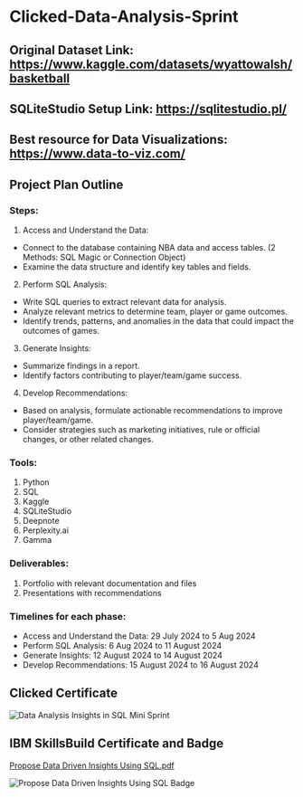 # Clicked-Data-Analysis-Sprint
## Original Dataset Link: https://www.kaggle.com/datasets/wyattowalsh/basketball
## SQLiteStudio Setup Link: https://sqlitestudio.pl/
## Best resource for Data Visualizations: https://www.data-to-viz.com/
## Project Plan Outline
### Steps:
1. Access and Understand the Data:
- Connect to the database containing NBA data and access tables. (2 Methods: SQL Magic or Connection Object)
- Examine the data structure and identify key tables and fields.
2. Perform SQL Analysis:
- Write SQL queries to extract relevant data for analysis.
- Analyze relevant metrics to determine team, player or game outcomes.
- Identify trends, patterns, and anomalies in the data that could impact the outcomes of games.
3. Generate Insights:
- Summarize findings in a report. 
- Identify factors contributing to player/team/game success.
4. Develop Recommendations:
- Based on analysis, formulate actionable recommendations to improve player/team/game.
- Consider strategies such as marketing initiatives, rule or official changes, or other related changes.
### Tools:
1. Python
2. SQL
3. Kaggle
4. SQLiteStudio
5. Deepnote
6. Perplexity.ai
7. Gamma
### Deliverables:
1. Portfolio with relevant documentation and files
2. Presentations with recommendations
### Timelines for each phase:
- Access and Understand the Data: 29 July 2024 to 5 Aug 2024
- Perform SQL Analysis: 6 Aug 2024 to 11 August 2024
- Generate Insights: 12 August 2024 to 14 August 2024
- Develop Recommendations: 15 August 2024 to 16 August 2024
## Clicked Certificate
![Data Analysis   Insights in SQL Mini Sprint](https://github.com/user-attachments/assets/8333030a-30c5-4aec-afd4-c2a6828354d1)
## IBM SkillsBuild Certificate and Badge
[Propose Data Driven Insights Using SQL.pdf](https://github.com/user-attachments/files/17034298/Propose.Data.Driven.Insights.Using.SQL.pdf)

![Propose Data Driven Insights Using SQL Badge](https://github.com/user-attachments/assets/ef532ab9-5c48-4091-a775-654776b5ff2f)
